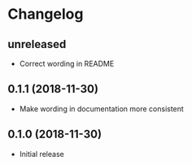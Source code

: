 # Changelog

## unreleased

* Correct wording in README

## 0.1.1 (2018-11-30)

* Make wording in documentation more consistent

## 0.1.0 (2018-11-30)

* Initial release
